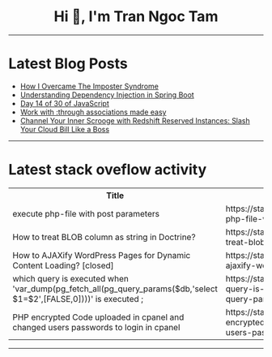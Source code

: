 <h1 align="center">Hi 👋, I'm Tran Ngoc Tam</h1>

---

# Latest Blog Posts 
<!-- BLOG-POST-LIST:START -->
- [How I Overcame The Imposter Syndrome](https://dev.to/thekarlesi/embracing-and-overcoming-the-imposter-syndrome-oo2)
- [Understanding Dependency Injection in Spring Boot](https://dev.to/tharindufdo/understanding-dependency-injection-in-spring-boot-2ll0)
- [Day 14 of 30 of JavaScript](https://dev.to/akshat0610/day-14-of-30-of-javascript-145a)
- [Work with :through associations made easy](https://dev.to/epigene/work-with-through-associations-made-easy-36o2)
- [Channel Your Inner Scrooge with Redshift Reserved Instances: Slash Your Cloud Bill Like a Boss](https://dev.to/abhiram_cdx/channel-your-inner-scrooge-with-redshift-reserved-instances-slash-your-cloud-bill-like-a-boss-4kl1)
<!-- BLOG-POST-LIST:END -->

---

# Latest stack oveflow activity
<table>
  <tr><th>Title</th><th>Link</th></tr>
  <!-- STACKOVERFLOW:START --><tr><td>execute php-file with post parameters</td><td>https://stackoverflow.com/questions/78580511/execute-php-file-with-post-parameters</td></tr><tr><td>How to treat BLOB column as string in Doctrine?</td><td>https://stackoverflow.com/questions/78580376/how-to-treat-blob-column-as-string-in-doctrine</td></tr><tr><td>How to AJAXify WordPress Pages for Dynamic Content Loading? [closed]</td><td>https://stackoverflow.com/questions/78580164/how-to-ajaxify-wordpress-pages-for-dynamic-content-loading</td></tr><tr><td>which query is executed when &#39;var_dump&lpar;pg_fetch_all&lpar;pg_query_params&lpar;$db,&#39;select $1=$2&#39;,[FALSE,0]&rpar;&rpar;&rpar;&#39; is executed ;</td><td>https://stackoverflow.com/questions/78580133/which-query-is-executed-when-var-dumppg-fetch-allpg-query-paramsdb-select</td></tr><tr><td>PHP encrypted Code uploaded in cpanel and changed users passwords to login in cpanel</td><td>https://stackoverflow.com/questions/78580057/php-encrypted-code-uploaded-in-cpanel-and-changed-users-passwords-to-login-in-cp</td></tr><!-- STACKOVERFLOW:END -->
</table>

---


